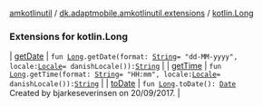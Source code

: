 [amkotlinutil](../../index.md) / [dk.adaptmobile.amkotlinutil.extensions](../index.md) / [kotlin.Long](index.md)

### Extensions for kotlin.Long

| [getDate](get-date.md) | `fun `[`Long`](https://kotlinlang.org/api/latest/jvm/stdlib/kotlin/-long/index.html)`.getDate(format: `[`String`](https://kotlinlang.org/api/latest/jvm/stdlib/kotlin/-string/index.html)` = "dd-MM-yyyy", locale: `[`Locale`](https://developer.android.com/reference/java/util/Locale.html)` = danishLocale()): `[`String`](https://kotlinlang.org/api/latest/jvm/stdlib/kotlin/-string/index.html) |
| [getTime](get-time.md) | `fun `[`Long`](https://kotlinlang.org/api/latest/jvm/stdlib/kotlin/-long/index.html)`.getTime(format: `[`String`](https://kotlinlang.org/api/latest/jvm/stdlib/kotlin/-string/index.html)` = "HH:mm", locale: `[`Locale`](https://developer.android.com/reference/java/util/Locale.html)` = danishLocale()): `[`String`](https://kotlinlang.org/api/latest/jvm/stdlib/kotlin/-string/index.html) |
| [toDate](to-date.md) | `fun `[`Long`](https://kotlinlang.org/api/latest/jvm/stdlib/kotlin/-long/index.html)`.toDate(): `[`Date`](https://developer.android.com/reference/java/util/Date.html)<br>Created by bjarkeseverinsen on 20/09/2017. |

